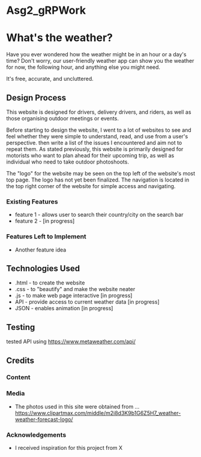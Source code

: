 # Asg2_gRPWork

# What's the weather?

Have you ever wondered how the weather might be in an hour or a day's time? Don't worry, our user-friendly weather app can show you the weather for now, the following hour, and anything else you might need.

It's free, accurate, and uncluttered.
 
## Design Process
 
This website is designed for drivers, delivery drivers, and riders, as well as those organising outdoor meetings or events. 

Before starting to design the website, I went to a lot of websites to see and feel whether they were simple to understand, read, and use from a user's perspective. then write a list of the issues I encountered and aim not to repeat them. As stated previously, this website is primarily designed for motorists who want to plan ahead for their upcoming trip, as well as individual who need to take outdoor photoshoots.

The "logo" for the website may be seen on the top left of the website's most top page. The logo has not yet been finalized. The navigation is located in the top right corner of the website for simple access and navigating.


### Existing Features
- feature 1 - allows user to search their country/city on the search bar
- feature 2 - [in progress]


### Features Left to Implement
- Another feature idea

## Technologies Used

- .html - to create the website
- .css  - to "beautify" and make the website neater
- .js   - to make web page interactive [in progress]
- API   - provide access to current weather data [in progress]
- JSON  - enables animation [in progress]

## Testing

tested API using https://www.metaweather.com/api/

## Credits

### Content

### Media
- The photos used in this site were obtained from ...
https://www.clipartmax.com/middle/m2i8d3K9b1G6Z5H7_weather-weather-forecast-logo/

### Acknowledgements

- I received inspiration for this project from X
